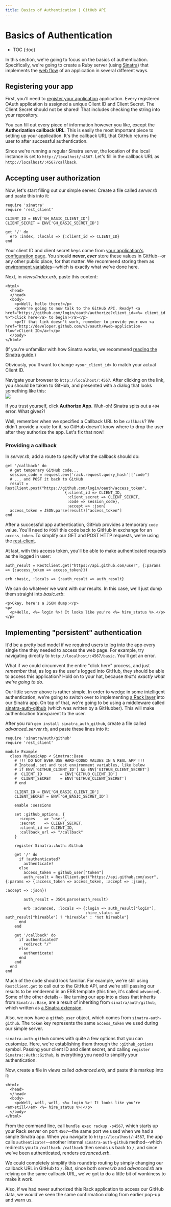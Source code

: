 ```yaml
---
title: Basics of Authentication | GitHub API
---
```


# Basics of Authentication

* TOC
{:toc}

In this section, we're going to focus on the basics of authentication. Specifically, 
we're going to create a Ruby server (using [Sinatra][Sinatra]) that implements the [web flow][webflow] of an application in several different ways.

## Registering your app

First, you'll need to [register your
application](https://github.com/settings/applications/new) application. Every 
registered OAuth application is assigned a unique Client ID and Client Secret. 
The Client Secret should not be shared! That includes checking the string
into your repository.

You can fill out every piece of information however you like, except the 
**Authorization callback URL**. This is easily the most important piece to setting 
up your application. It's the callback URL that GitHub returns the user to after 
successful authentication.

Since we're running a regular Sinatra server, the location of the local instance 
is set to `http://localhost/:4567`. Let's fill in the callback URL as `http://localhost/:4567/callback`.

## Accepting user authorization

Now, let's start filling out our simple server. Create a file called _server.rb_ and paste this into it:

    require 'sinatra'
    require 'rest_client'

    CLIENT_ID = ENV['GH_BASIC_CLIENT_ID']
    CLIENT_SECRET = ENV['GH_BASIC_SECRET_ID']

    get '/' do
      erb :index, :locals => {:client_id => CLIENT_ID}
    end

Your client ID and client secret keys come from [your application's configuration page](https://github.com/settings/applications). You should **never, _ever_** store these values in 
GitHub--or any other public place, for that matter. We recommend storing them as
[environment variables][about env vars]--which is exactly what we've done here.

Next, in _views/index.erb_, paste this content:


    <html>
      <head>
      </head>
      <body>
        <p>Well, hello there!</p>
        <p>We're going to now talk to the GitHub API. Ready? <a href="https://github.com/login/oauth/authorize?client_id=<%= client_id %>">Click here</a> to begin!</a></p>
        <p>If that link doesn't work, remember to provide your own <a href="http://developer.github.com/v3/oauth/#web-application-flow">Client ID</a>!</p>
      </body>
    </html>

(If you're unfamiliar with how Sinatra works, we recommend [reading the Sinatra guide][Sinatra guide].)

Obviously, you'll want to change `<your_client_id>` to match your actual Client ID. 

Navigate your browser to `http://localhost/:4567`. After clicking on the link, you 
should be taken to GitHub, and presented with a dialog that looks something like this:  
![](/images/oauth_prompt.png)

If you trust yourself, click **Authorize App**. Wuh-oh! Sinatra spits out a 
`404` error. What gives?!

Well, remember when we specified a Callback URL to be `callback`? We didn't provide
a route for it, so GitHub doesn't know where to drop the user after they authorize the app.
Let's fix that now!

### Providing a callback

In _server.rb_, add a route to specify what the callback should do:

    get '/callback' do
      # get temporary GitHub code...
      session_code = request.env['rack.request.query_hash']["code"]
      # ... and POST it back to GitHub
      result = RestClient.post("https://github.com/login/oauth/access_token",
                              {:client_id => CLIENT_ID,
                               :client_secret => CLIENT_SECRET,
                               :code => session_code},
                               :accept => :json)
      access_token = JSON.parse(result)["access_token"]
    end

After a successful app authentication, GitHub provides a temporary `code` value.
You'll need to `POST` this code back to GitHub in exchange for an `access_token`. 
To simplify our GET and POST HTTP requests, we're using the [rest-client][REST Client].

At last, with this access token, you'll be able to make authenticated requests as
the logged in user:

    auth_result = RestClient.get("https://api.github.com/user", {:params => {:access_token => access_token}})

    erb :basic, :locals => {:auth_result => auth_result}

We can do whatever we want with our results. In this case, we'll just dump them straight into _basic.erb_:

    <p>Okay, here's a JSON dump:</p>
    <p>
      <p>Hello, <%= login %>! It looks like you're <%= hire_status %>.</p>
    </p>

## Implementing "persistent" authentication

It'd be a pretty bad model if we required users to log into the app every single
time they needed to access the web page. For example, try navigating directly to 
`http://localhost/:4567/basic`. You'll get an error.

What if we could circumvent the entire
"click here" process, and just _remember_ that, as log as the user's logged into
GitHub, they should be able to access this application? Hold on to your hat, 
because _that's exactly what we're going to do_.

Our little server above is rather simple. In order to wedge in some intelligent
authentication, we're going to switch over to implementing [a Rack layer][rack guide]
into our Sinatra app. On top of that, we're going to be using a middleware called
[sinatra-auth-github][sinatra auth github] (which was written by a GitHubber).
This will make authentication transparent to the user.

After you run `gem install sinatra_auth_github`, create a file called _advanced_server.rb_, 
and paste these lines into it:

    require 'sinatra/auth/github'
    require 'rest_client'

    module Example
      class MyBasicApp < Sinatra::Base
        # !!! DO NOT EVER USE HARD-CODED VALUES IN A REAL APP !!!
        # Instead, set and test environment variables, like below
        # if ENV['GITHUB_CLIENT_ID'] && ENV['GITHUB_CLIENT_SECRET']
        #  CLIENT_ID        = ENV['GITHUB_CLIENT_ID']
        #  CLIENT_SECRET    = ENV['GITHUB_CLIENT_SECRET']
        # end

        CLIENT_ID = ENV['GH_BASIC_CLIENT_ID']
        CLIENT_SECRET = ENV['GH_BASIC_SECRET_ID']

        enable :sessions

        set :github_options, {
          :scopes    => "user",
          :secret    => CLIENT_SECRET,
          :client_id => CLIENT_ID,
          :callback_url => "/callback"
        }

        register Sinatra::Auth::Github

        get '/' do
          if !authenticated?
            authenticate!
          else
            access_token = github_user["token"]
            auth_result = RestClient.get("https://api.github.com/user", {:params => {:access_token => access_token, :accept => :json}, 
                                                                                      :accept => :json})

            auth_result = JSON.parse(auth_result)

            erb :advanced, :locals => {:login => auth_result["login"],
                                       :hire_status => auth_result["hireable"] ? "hireable" : "not hireable"}
          end
        end

        get '/callback' do
          if authenticated?
            redirect "/"
          else
            authenticate!
          end
        end
      end
    end

Much of the code should look familiar. For example, we're still using `RestClient.get` 
to call out to the GitHub API, and we're still passing our results to be renderend
in an ERB template (this time, it's called `advanced`). Some of the other details--
like turning our app into a class that inherits from `Sinatra::Base`, are a result
of inheriting from `sinatra/auth/github`, which written as [a Sinatra extension][sinatra extension].

Also, we now have a `github_user` object, which comes from `sinatra-auth-github`. The
`token` key represents the same `access_token` we used during our simple server. 

`sinatra-auth-github` comes with quite a few options that you can customize. Here,
we're establishing them through the `:github_options` symbol. Passing your client ID
and client secret, and calling `register Sinatra::Auth::Github`, is everything you need
to simplify your authentication.

Now, create a file in _views_ called _advanced.erb_, and paste this markup into it:

    <html>
      <head>
      </head>
      <body>
        <p>Well, well, well, <%= login %>! It looks like you're <em>still</em> <%= hire_status %>!</p>
      </body>
    </html>

From the command line, call `bundle exec rackup -p4567`, which starts up your
Rack server on port `4567`--the same port we used when we had a simple Sinatra app.
When you navigate to `http://localhost/:4567`, the app calls `authenticate!`--another
internal `sinatra-auth-github` method--which redirects you to `/callback`. `/callback`
then sends us back to `/`, and since we've been authenticated, renders _advanced.erb_.

We could completely simplify this roundtrip routing by simply changing our callback
URL in GitHub to `/`. But, since both _server.rb_ and _advanced.rb_ are relying on
the same callback URL, we've got to do a little bit of wonkiness to make it work.

Also, if we had never authorized this Rack application to access our GitHub data,
we would've seen the same confirmation dialog from earlier pop-up and warn us.

[webflow]: http://developer.github.com/v3/oauth/#web-application-flow
[Sinatra]: http://www.sinatrarb.com/
[about env vars]: http://en.wikipedia.org/wiki/Environment_variable#Getting_and_setting_environment_variables
[Sinatra guide]: http://sinatra-book.gittr.com/#hello_world_application
[REST Client]: https://github.com/archiloque/rest-client
[rack guide]: http://en.wikipedia.org/wiki/Rack_(web_server_interface)
[sinatra auth github]: https://github.com/atmos/sinatra_auth_github
[sinatra extension]: http://www.sinatrarb.com/extensions.html